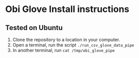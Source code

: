 # Obi Glove Install instructions

## Tested on Ubuntu

1) Clone the repository to a location in your computer.
2) Open a terminal, run the script `./run_csv_glove_data_pipe`
3) In another terminal, run `cat /tmp/obi_glove_pipe`
